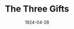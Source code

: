 ---
title: The Three Gifts
date: 1924-04-28
closing_date: 
layout: productions
featured_image: 
image_caption:
image_credit:
playbill:
category:
Theatre: Theatre Jacksonville
cast:
   Granny Moran: Annie M. Pratt
   Bridget: Birsa Shepard
   Kathleen: Isabelle Gaines
   Tim: Ted Silber
crew:
   Director: J.H. Pratt
   Stage Setting Assistant:
      - Cecil Batchelder
      - E.S. Beauchamp-Nobbs
   Stage Setting: Dick Grether
external_links:
---